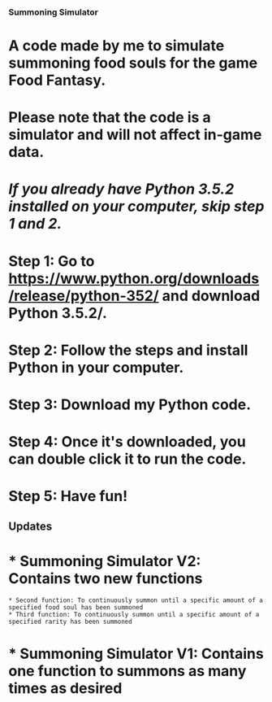 ### Summoning Simulator
# A code made by me to simulate summoning food souls for the game Food Fantasy.
# **Please note that the code is a simulator and will not affect in-game data.**
# *If you already have Python 3.5.2 installed on your computer, skip step 1 and 2.*
# Step 1: Go to https://www.python.org/downloads/release/python-352/ and download Python 3.5.2/.
# Step 2: Follow the steps and install Python in your computer.
# Step 3: Download my Python code.
# Step 4: Once it's downloaded, you can double click it to run the code.
# Step 5: Have fun!
## Updates
# * Summoning Simulator V2: Contains two new functions
    * Second function: To continuously summon until a specific amount of a specified food soul has been summoned
    * Third function: To continuously summon until a specific amount of a specified rarity has been summoned
# * Summoning Simulator V1: Contains one function to summons as many times as desired

